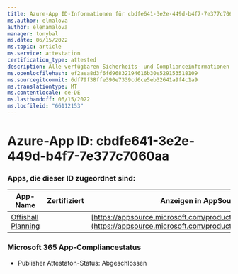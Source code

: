```yaml
---
title: Azure-App ID-Informationen für cbdfe641-3e2e-449d-b4f7-7e377c7060aa
ms.author: elmalova
author: elenamalova
manager: tonybal
ms.date: 06/15/2022
ms.topic: article
ms.service: attestation
certification_type: attested
description: Alle verfügbaren Sicherheits- und Complianceinformationen für cbdfe641-3e2e-449d-b4f7-7e377c7060aa.
ms.openlocfilehash: ef2aea8d3f6fd96832194616b30e529153518109
ms.sourcegitcommit: 6df79f38ffe390e7339cd6ce5eb32641a9f4c1a9
ms.translationtype: MT
ms.contentlocale: de-DE
ms.lasthandoff: 06/15/2022
ms.locfileid: "66112153"
---
```

# <a name="azure-app-id-cbdfe641-3e2e-449d-b4f7-7e377c7060aa"></a>Azure-App ID: cbdfe641-3e2e-449d-b4f7-7e377c7060aa


### <a name="apps-associated-with-this-id"></a>Apps, die dieser ID zugeordnet sind:
| **App-Name** | **Zertifiziert** | **Anzeigen in AppSource** |
|--------------|---------------|-----------------------|
| [Offishall Planning](../forward/WA200004048.md) |  | [https://appsource.microsoft.com/product/office/WA200004048](https://appsource.microsoft.com/product/office/WA200004048) |

### <a name="microsoft-365-app-compliance-status"></a>Microsoft 365 App-Compliancestatus
- Publisher Attestaton-Status: Abgeschlossen
